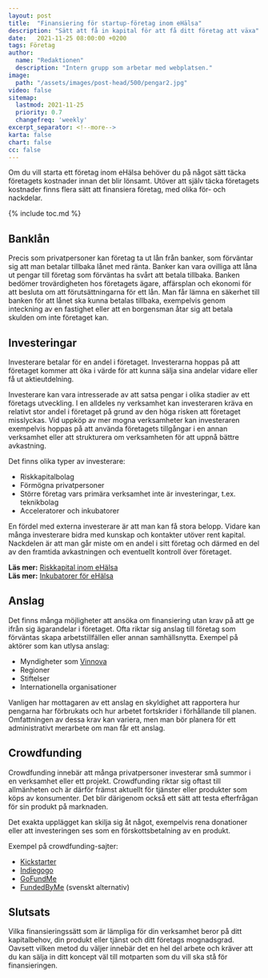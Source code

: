 ```yaml
---
layout: post
title:  "Finansiering för startup-företag inom eHälsa"
description: "Sätt att få in kapital för att få ditt företag att växa"
date:   2021-11-25 08:00:00 +0200
tags: Företag
author:
  name: "Redaktionen"
  description: "Intern grupp som arbetar med webplatsen."
image:
  path: "/assets/images/post-head/500/pengar2.jpg"
video: false
sitemap:
  lastmod: 2021-11-25
  priority: 0.7
  changefreq: 'weekly'
excerpt_separator: <!--more-->
karta: false
chart: false
cc: false
---
```

Om du vill starta ett företag inom eHälsa behöver du på något sätt täcka företagets kostnader innan det blir lönsamt. Utöver att själv täcka företagets kostnader finns flera sätt att finansiera företag, med olika för- och nackdelar.
<!--more-->
{% include toc.md %}

## Banklån
Precis som privatpersoner kan företag ta ut lån från banker, som förväntar sig att man betalar tillbaka lånet med ränta. Banker kan vara ovilliga att låna ut pengar till företag som förväntas ha svårt att betala tillbaka. Banken bedömer trovärdigheten hos företagets ägare, affärsplan och ekonomi för att besluta om att förutsättningarna för ett lån. Man får lämna en säkerhet till banken för att lånet ska kunna betalas tillbaka, exempelvis genom inteckning av en fastighet eller att en borgensman åtar sig att betala skulden om inte företaget kan.

## Investeringar
Investerare betalar för en andel i företaget. Investerarna hoppas på att företaget kommer att öka i värde för att kunna sälja sina andelar vidare eller få ut aktieutdelning.

Investerare kan vara intresserade av att satsa pengar i olika stadier av ett företags utveckling. I en alldeles ny verksamhet kan investeraren kräva en relativt stor andel i företaget på grund av den höga risken att företaget misslyckas. Vid uppköp av mer mogna verksamheter kan investeraren exempelvis hoppas på att använda företagets tillgångar i en annan verksamhet eller att strukturera om verksamheten för att uppnå bättre avkastning.

Det finns olika typer av investerare:

* Riskkapitalbolag
* Förmögna privatpersoner
* Större företag vars primära verksamhet inte är investeringar, t.ex. teknikbolag
* Acceleratorer och inkubatorer

En fördel med externa investerare är att man kan få stora belopp. Vidare kan många investerare bidra med kunskap och kontakter utöver rent kapital. Nackdelen är att man går miste om en andel i sitt företag och därmed en del av den framtida avkastningen och eventuellt kontroll över företaget.

**Läs mer:** [Riskkapital inom eHälsa](/2021/09/16/riskkapital.html) \
**Läs mer:** [Inkubatorer för eHälsa](/2021/08/26/inkubatorer.html)

## Anslag
Det finns många möjligheter att ansöka om finansiering utan krav på att ge ifrån sig ägarandelar i företaget. Ofta riktar sig anslag till företag som förväntas skapa arbetstillfällen eller annan samhällsnytta. Exempel på aktörer som kan utlysa anslag:

* Myndigheter som [Vinnova](https://www.vinnova.se/)
* Regioner
* Stiftelser
* Internationella organisationer

Vanligen har mottagaren av ett anslag en skyldighet att rapportera hur pengarna har förbrukats och hur arbetet fortskrider i förhållande till planen. Omfattningen av dessa krav kan variera, men man bör planera för ett administrativt merarbete om man får ett anslag.

## Crowdfunding
Crowdfunding innebär att många privatpersoner investerar små summor i en verksamhet eller ett projekt. Crowdfunding riktar sig oftast till allmänheten och är därför främst aktuellt för tjänster eller produkter som köps av konsumenter. Det blir därigenom också ett sätt att testa efterfrågan för sin produkt på marknaden.

Det exakta upplägget kan skilja sig åt något, exempelvis rena donationer eller att investeringen ses som en förskottsbetalning av en produkt.

Exempel på crowdfunding-sajter:
* [Kickstarter](https://www.kickstarter.com/)
* [Indiegogo](https://www.indiegogo.com/)
* [GoFundMe](https://www.gofundme.com/)
* [FundedByMe](https://www.fundedbyme.com/sv/) (svenskt alternativ)

## Slutsats
Vilka finansieringssätt som är lämpliga för din verksamhet beror på ditt kapitalbehov, din produkt eller tjänst och ditt företags mognadsgrad. Oavsett vilken metod du väljer innebär det en hel del arbete och kräver att du kan sälja in ditt koncept väl till motparten som du vill ska stå för finansieringen.
